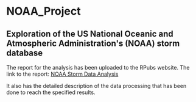 # NOAA_Project

## Exploration of the US National Oceanic and Atmospheric Administration's (NOAA) storm database

The report for the analysis has been uploaded to the RPubs website.
The link to the report: [NOAA Storm Data Analysis](https://rpubs.com/sarthak32/592546)

It also has the detailed description of the data processing that has been done to reach the specified results.
